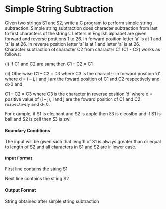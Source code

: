 # Simple String Subtraction

Given two strings S1 and S2, write a C program to perform simple string
subtraction. Simple string subtraction does character subtraction from last to
first characters of the strings. Letters in English alphabet are given forward and
reverse positions 1 to 26. In forward position letter ‘a’ is at 1 and ‘z’ is at 26. In
reverse position letter ‘z’ is at 1 and letter ‘a’ is at 26. Character subtraction of
character C2 from character C1 (C1 - C2) works as follows:

(i) If C1 and C2 are same then C1 – C2 = C1

(ii) Otherwise C1 – C2 = C3 where C3 is the character in forward position ‘d’
where d = i – j, i and j are the foward position of C1 and C2 respectively and
d>0 and

C1 – C2 = C3 where C3 is the character in reverse position ‘d’ where d = positive
value of (i – j), i and j are the foward position of C1 and C2 respectively and d<0.

For example, if S1 is elephant and S2 is apple then S3 is eleoslbo and if S1 is ball
and S2 is cell then S3 is zwll

#### Boundary Conditions

The input will be given such that length of S1 is always greater than or equal to
length of S2 and all characters in S1 and S2 are in lower case.

#### Input Format

First line contains the string S1

Next line contains the string S2

#### Output Format

String obtained after simple string subtraction